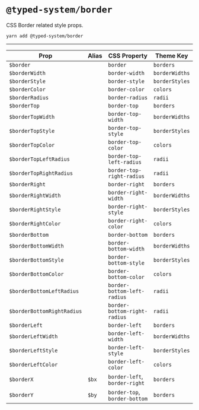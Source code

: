 # `@typed-system/border`

CSS Border related style props.

```shell
yarn add @typed-system/border
```

---

| Prop                       | Alias | CSS Property                  | Theme Key      |
| -------------------------- | ----- | ----------------------------- | -------------- |
| `$border`                  |       | `border`                      | `borders`      |
| `$borderWidth`             |       | `border-width`                | `borderWidths` |
| `$borderStyle`             |       | `border-style`                | `borderStyles` |
| `$borderColor`             |       | `border-color`                | `colors`       |
| `$borderRadius`            |       | `border-radius`               | `radii`        |
| `$borderTop`               |       | `border-top`                  | `borders`      |
| `$borderTopWidth`          |       | `border-top-width`            | `borderWidths` |
| `$borderTopStyle`          |       | `border-top-style`            | `borderStyles` |
| `$borderTopColor`          |       | `border-top-color`            | `colors`       |
| `$borderTopLeftRadius`     |       | `border-top-left-radius`      | `radii`        |
| `$borderTopRightRadius`    |       | `border-top-right-radius`     | `radii`        |
| `$borderRight`             |       | `border-right`                | `borders`      |
| `$borderRightWidth`        |       | `border-right-width`          | `borderWidths` |
| `$borderRightStyle`        |       | `border-right-style`          | `borderStyles` |
| `$borderRightColor`        |       | `border-right-color`          | `colors`       |
| `$borderBottom`            |       | `border-bottom`               | `borders`      |
| `$borderBottomWidth`       |       | `border-bottom-width`         | `borderWidths` |
| `$borderBottomStyle`       |       | `border-bottom-style`         | `borderStyles` |
| `$borderBottomColor`       |       | `border-bottom-color`         | `colors`       |
| `$borderBottomLeftRadius`  |       | `border-bottom-left-radius`   | `radii`        |
| `$borderBottomRightRadius` |       | `border-bottom-right-radius`  | `radii`        |
| `$borderLeft`              |       | `border-left`                 | `borders`      |
| `$borderLeftWidth`         |       | `border-left-width`           | `borderWidths` |
| `$borderLeftStyle`         |       | `border-left-style`           | `borderStyles` |
| `$borderLeftColor`         |       | `border-left-color`           | `colors`       |
| `$borderX`                 | `$bx` | `border-left`, `border-right` | `borders`      |
| `$borderY`                 | `$by` | `border-top`, `border-bottom` | `borders`      |
